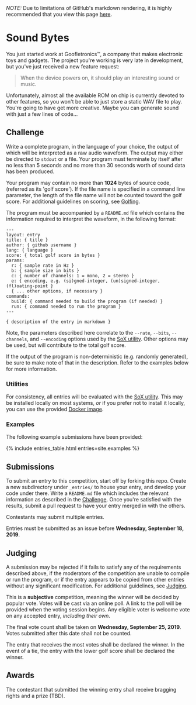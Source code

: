 <div class="ghp-hide">
  <em>NOTE:</em> Due to limitations of GitHub's markdown rendering, it is 
  highly recommended that you view this page 
  <a href="https://coding-competitions.github.io/sound-bytes/">here</a>.
</div>

# Sound Bytes

You just started work at Goofletronics™, a company that makes electronic toys and 
gadgets. The project you're working is very late in development, but you've just 
received a new feature request:

>  When the device powers on, it should play an interesting sound or music.

Unfortunately, almost all the available ROM on chip is currently devoted to 
other features, so you won't be able to just store a static WAV file to play. 
You're going to have get more creative. Maybe you can generate sound with just 
a few lines of code…

## Challenge

Write a complete program, in the language of your choice, the output of which
will be interpreted as a raw audio waveform. The output may either be directed
to `stdout` or a file. Your program must terminate by itself after no less than
5 seconds and no more than 30 seconds worth of sound data has been produced.

Your program may contain no more than **1024** bytes of source code, (referred
as its 'golf score'). If the file name is specified in a command line
parameter, the length of the file name will not be counted toward the golf
score. For additional guidelines on scoring, see [Golfing](Golfing.md).

The program must be accompanied by a `README.md` file which contains the 
information required to interpret the waveform, in the following format:

    ---
    layout: entry
    title: { title }
    author: { github username }
    lang: { language }
    score: { total golf score in bytes }
    params:
      r: { sample rate in Hz }
      b: { sample size in bits }
      c: { number of channels: 1 = mono, 2 = stereo }
      e: { encoding, e.g. (si)gned-integer, (un)signed-integer, (fl)oating-point }
      { ... other options, if necessary }
    commands:
      build: { command needed to build the program (if needed) }
      run: { command needed to run the program }
    ---

    { description of the entry in markdown }

Note, the parameters described here correlate to the `--rate`, `--bits`,
`--channels`, and `--encoding` options used by the [SoX utility][SoX]. Other
options may be used, but will contribute to the total golf score.

If the output of the program is non-deterministic (e.g. randomly generated), 
be sure to make note of that in the description. Refer to the examples below 
for more information.

### Utilities

For consistency, all entries will be evaluated with the 
[SoX utility][SoX]. This may be installed locally on 
most systems, *or* if you prefer not to install it locally, you can use the 
provided [Docker image](util/sox/README.md).

### Examples

The following example submissions have been provided:

{% include entries_table.html entries=site.examples %}

## Submissions

To submit an entry to this competition, start off by forking this repo. Create 
a new subdirectory under `_entries/` to house your entry, and develop your 
code under there. Write a `README.md` file which includes the relevant 
information as described in the [Challenge](#Challenge). Once you're satisfied 
with the results, submit a pull request to have your entry merged in with the 
others.

Contestants may submit multiple entries.

Entries must be submitted as an issue before **Wednesday, September 18, 2019**.

## Judging

A submission may be rejected if it fails to satisfy any of the requirements 
described above, if the moderators of the competition are unable to compile or 
run the program, or if the entry appears to be copied from other entries 
without any significant modification. For additional guidelines, see 
[Judging](Judging.md).

This is a **subjective** competition, meaning the winner will be decided by 
popular vote. Votes will be cast via an online poll. A link to the poll will be
provided when the voting session begins. Any eligible voter is welcome vote on
any accepted entry, *including their own*.

The final vote count shall be taken on **Wednesday, September 25, 2019**. Votes
submitted after this date shall not be counted.

The entry that receives the most votes shall be declared the winner. In the 
event of a tie, the entry with the lower golf score shall be declared the 
winner.

## Awards

The contestant that submitted the winning entry shall receive bragging rights
and a prize (TBD).

 [SoX]: http://sox.sourceforge.net/
